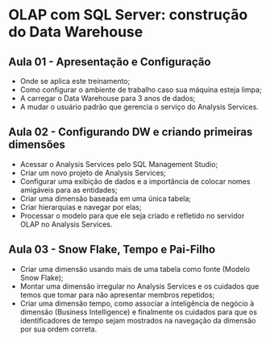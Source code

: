  

# OLAP com SQL Server: construção do Data Warehouse

## Aula 01 - Apresentação e Configuração

- Onde se aplica este treinamento;
- Como configurar o ambiente de trabalho caso sua máquina esteja limpa;
- A carregar o Data Warehouse para 3 anos de dados;
- A mudar o usuário padrão que gerencia o serviço do Analysis Services.

## Aula 02 - Configurando DW e criando primeiras dimensões
- Acessar o Analysis Services pelo SQL Management Studio;
- Criar um novo projeto de Analysis Services;
- Configurar uma exibição de dados e a importância de colocar nomes amigáveis para as entidades;
- Criar uma dimensão baseada em uma única tabela;
- Criar hierarquias e navegar por elas;
- Processar o modelo para que ele seja criado e refletido no servidor OLAP no Analysis Services.

## Aula 03 - Snow Flake, Tempo e Pai-Filho

- Criar uma dimensão usando mais de uma tabela como fonte (Modelo Snow Flake);
- Montar uma dimensão irregular no Analysis Services e os cuidados que temos que tomar para não apresentar membros repetidos;
- Criar uma dimensão tempo, como associar a inteligência de negócio à dimensão (Business Intelligence) e finalmente os cuidados para que os identificadores de tempo sejam mostrados na navegação da dimensão por sua ordem correta.
